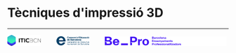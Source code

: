 # Tècniques d'impressió 3D









---
<p align="left">
  <img alt="Light" src="../IMG/LOGOS/logoITICBCN.png" width="15%">
&nbsp; &nbsp; &nbsp; &nbsp;
  <img alt="Dark" src="../IMG/LOGOS/logo_CEB.png" width="15%">
&nbsp; &nbsp; &nbsp; &nbsp;
  <img alt="Dark" src="../IMG/LOGOS/footer-logos-white.svg" width="55%">
</p>